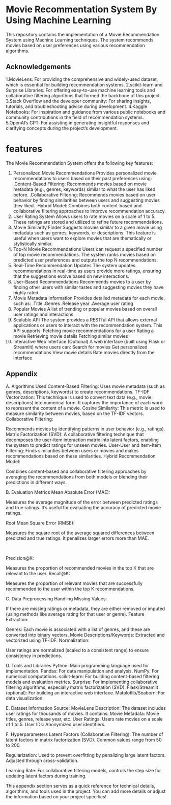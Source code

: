 
# Movie Recommentation System By Using Machine Learning

This repository contains the implementation of a Movie Recommendation System using Machine Learning techniques. The system recommends movies based on user preferences using various recommendation algorithms.


## Acknowledgements

1.MovieLens: For providing the comprehensive and widely-used dataset, which is essential for building recommendation systems.
2.scikit-learn and Surprise Libraries: For offering easy-to-use machine learning tools and collaborative filtering algorithms that formed the backbone of this project.
3.Stack Overflow and the developer community: For sharing insights, tutorials, and troubleshooting advice during development.
4.Kaggle Notebooks: For inspiration and guidance from various public notebooks and community contributions in the field of recommendation systems.
5.OpenAI’s GPT: For assisting in generating insightful responses and clarifying concepts during the project’s development.


# features

The Movie Recommendation System offers the following key features:

1. Personalized Movie Recommendations
Provides personalized movie recommendations to users based on their past preferences using:
.Content-Based Filtering: Recommends movies based on movie metadata (e.g., genres, keywords) similar to what the user has liked before.
.Collaborative Filtering: Recommends movies based on user behavior by finding similarities between users and suggesting movies they liked.
.Hybrid Model: Combines both content-based and collaborative filtering approaches to improve recommendation accuracy.
2. User Rating System
Allows users to rate movies on a scale of 1 to 5. These ratings are stored and utilized to refine future recommendations.
3. Movie Similarity Finder
Suggests movies similar to a given movie using metadata such as genres, keywords, or descriptions. This feature is useful when users want to explore movies that are thematically or stylistically similar.
4. Top-N Movie Recommendations
Users can request a specified number of top movie recommendations. The system ranks movies based on predicted user preferences and outputs the top N recommendations.
5. Real-Time Recommendation Updates
The system updates recommendations in real-time as users provide more ratings, ensuring that the suggestions evolve based on new interactions.
6. User-Based Recommendations
Recommends movies to a user by finding other users with similar tastes and suggesting movies they have highly rated.
7. Movie Metadata Information
Provides detailed metadata for each movie, such as:
.Title
.Genres
.Release year
.Average user rating
8. Popular Movies
A list of trending or popular movies based on overall user ratings and interactions.
9. Scalable API
The system provides a RESTful API that allows external applications or users to interact with the recommendation system. This API supports:
Fetching movie recommendations for a user
Rating a movie
Retrieving movie details
Fetching similar movies
10. Interactive Web Interface (Optional)
A web interface (built using Flask or Streamlit) where users can:
Search for movies
Get personalized recommendations
View movie details
Rate movies directly from the interface

## Appendix

A. Algorithms Used
Content-Based Filtering:
Uses movie metadata (such as genres, descriptions, keywords) to create recommendations.
TF-IDF Vectorization: This technique is used to convert text data (e.g., movie descriptions) into numerical form. It captures the importance of each word to represent the content of a movie.
Cosine Similarity: This metric is used to measure similarity between movies, based on the TF-IDF vectors.
Collaborative Filtering:

Recommends movies by identifying patterns in user behavior (e.g., ratings).
Matrix Factorization (SVD): A collaborative filtering technique that decomposes the user-item interaction matrix into latent factors, enabling the system to predict ratings for unseen movies.
User-User and Item-Item Filtering: Finds similarities between users or movies and makes recommendations based on these similarities.
Hybrid Recommendation Model:

Combines content-based and collaborative filtering approaches by averaging the recommendations from both models or blending their predictions in different ways.

B. Evaluation Metrics
Mean Absolute Error (MAE):

Measures the average magnitude of the error between predicted ratings and true ratings. It’s useful for evaluating the accuracy of predicted movie ratings.
​
 
Root Mean Square Error (RMSE):

Measures the square root of the average squared differences between predicted and true ratings. It penalizes larger errors more than MAE.
 
​
 
Precision@K:

Measures the proportion of recommended movies in the top K that are relevant to the user.
Recall@K:

Measures the proportion of relevant movies that are successfully recommended to the user within the top K recommendations.


C. Data Preprocessing
Handling Missing Values:

If there are missing ratings or metadata, they are either removed or imputed (using methods like average rating for that user or genre).
Feature Extraction:

Genres: Each movie is associated with a list of genres, and these are converted into binary vectors.
Movie Descriptions/Keywords: Extracted and vectorized using TF-IDF.
Normalization:

User ratings are normalized (scaled to a consistent range) to ensure consistency in predictions.


D. Tools and Libraries
Python: Main programming language used for implementation.
Pandas: For data manipulation and analysis.
NumPy: For numerical computations.
scikit-learn: For building content-based filtering models and evaluation metrics.
Surprise: For implementing collaborative filtering algorithms, especially matrix factorization (SVD).
Flask/Streamlit (optional): For building an interactive web interface.
Matplotlib/Seaborn: For data visualization.


E. Dataset Information
Source: MovieLens
Description: The dataset includes user ratings for thousands of movies. It contains:
Movie Metadata: Movie titles, genres, release year, etc.
User Ratings: Users rate movies on a scale of 1 to 5.
User IDs: Anonymized user identifiers.


F. Hyperparameters
Latent Factors (Collaborative Filtering): The number of latent factors in matrix factorization (SVD). Common values range from 50 to 200.

Regularization: Used to prevent overfitting by penalizing large latent factors. Adjusted through cross-validation.

Learning Rate: For collaborative filtering models, controls the step size for updating latent factors during training.

This appendix section serves as a quick reference for technical details, algorithms, and tools used in the project. You can add more details or adjust the information based on your project specifics!








